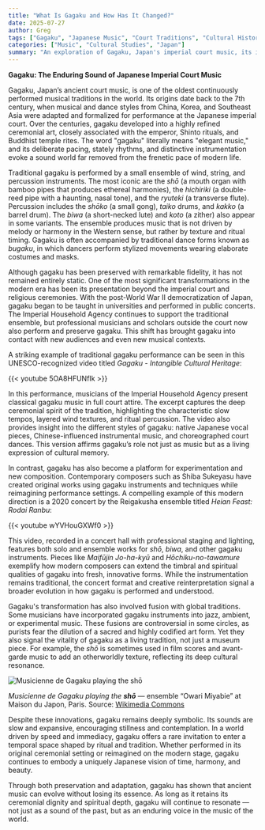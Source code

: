 ```yaml
---
title: "What Is Gagaku and How Has It Changed?"
date: 2025-07-27
author: Greg
tags: ["Gagaku", "Japanese Music", "Court Traditions", "Cultural History", "Music Evolution"]
categories: ["Music", "Cultural Studies", "Japan"]
summary: "An exploration of Gagaku, Japan's imperial court music, its instruments, transformations, and its role in both tradition and modern experimentation."
---
```


**Gagaku: The Enduring Sound of Japanese Imperial Court Music**

Gagaku, Japan’s ancient court music, is one of the oldest continuously performed musical traditions in the world. Its origins date back to the 7th century, when musical and dance styles from China, Korea, and Southeast Asia were adapted and formalized for performance at the Japanese imperial court. Over the centuries, gagaku developed into a highly refined ceremonial art, closely associated with the emperor, Shinto rituals, and Buddhist temple rites. The word "gagaku" literally means "elegant music," and its deliberate pacing, stately rhythms, and distinctive instrumentation evoke a sound world far removed from the frenetic pace of modern life.

Traditional gagaku is performed by a small ensemble of wind, string, and percussion instruments. The most iconic are the *shō* (a mouth organ with bamboo pipes that produces ethereal harmonies), the *hichiriki* (a double-reed pipe with a haunting, nasal tone), and the *ryuteki* (a transverse flute). Percussion includes the *shōko* (a small gong), *taiko* drums, and *kakko* (a barrel drum). The *biwa* (a short-necked lute) and *koto* (a zither) also appear in some variants. The ensemble produces music that is not driven by melody or harmony in the Western sense, but rather by texture and ritual timing. Gagaku is often accompanied by traditional dance forms known as *bugaku*, in which dancers perform stylized movements wearing elaborate costumes and masks.

Although gagaku has been preserved with remarkable fidelity, it has not remained entirely static. One of the most significant transformations in the modern era has been its presentation beyond the imperial court and religious ceremonies. With the post-World War II democratization of Japan, gagaku began to be taught in universities and performed in public concerts. The Imperial Household Agency continues to support the traditional ensemble, but professional musicians and scholars outside the court now also perform and preserve gagaku. This shift has brought gagaku into contact with new audiences and even new musical contexts.

A striking example of traditional gagaku performance can be seen in this UNESCO-recognized video titled *Gagaku - Intangible Cultural Heritage*:

{{< youtube 5OA8HFUNfIk >}}

In this performance, musicians of the Imperial Household Agency present classical gagaku music in full court attire. The excerpt captures the deep ceremonial spirit of the tradition, highlighting the characteristic slow tempos, layered wind textures, and ritual percussion. The video also provides insight into the different styles of gagaku: native Japanese vocal pieces, Chinese-influenced instrumental music, and choreographed court dances. This version affirms gagaku’s role not just as music but as a living expression of cultural memory.

In contrast, gagaku has also become a platform for experimentation and new composition. Contemporary composers such as Shiba Sukeyasu have created original works using gagaku instruments and techniques while reimagining performance settings. A compelling example of this modern direction is a 2020 concert by the Reigakusha ensemble titled *Heian Feast: Rodai Ranbu*:

{{< youtube wYVHouGXWf0 >}}

This video, recorded in a concert hall with professional staging and lighting, features both solo and ensemble works for *shō*, *biwa*, and other gagaku instruments. Pieces like *Maifūjin Jo-ha-kyū* and *Hōchiku-no-tawamure* exemplify how modern composers can extend the timbral and spiritual qualities of gagaku into fresh, innovative forms. While the instrumentation remains traditional, the concert format and creative reinterpretation signal a broader evolution in how gagaku is performed and understood.

Gagaku's transformation has also involved fusion with global traditions. Some musicians have incorporated gagaku instruments into jazz, ambient, or experimental music. These fusions are controversial in some circles, as purists fear the dilution of a sacred and highly codified art form. Yet they also signal the vitality of gagaku as a living tradition, not just a museum piece. For example, the *shō* is sometimes used in film scores and avant-garde music to add an otherworldly texture, reflecting its deep cultural resonance.

![Musicienne de Gagaku playing the shō](https://upload.wikimedia.org/wikipedia/commons/b/bb/Musicienne_de_Gagaku%2C_ensemble_%22Owari_Miyabie%22_%28Maison_du_Japon%2C_Paris%29.jpg)
<figcaption><em>Musicienne de Gagaku playing the <strong>shō</strong></em> — ensemble “Owari Miyabie” at Maison du Japon, Paris.  
Source: <a href="https://en.wikipedia.org/wiki/Sh%C5%8D_(instrument)#/media/File:Musicienne_de_Gagaku,_ensemble_%22Owari_Miyabie%22_(Maison_du_Japon,_Paris).jpg" target="_blank">Wikimedia Commons</a></figcaption>

Despite these innovations, gagaku remains deeply symbolic. Its sounds are slow and expansive, encouraging stillness and contemplation. In a world driven by speed and immediacy, gagaku offers a rare invitation to enter a temporal space shaped by ritual and tradition. Whether performed in its original ceremonial setting or reimagined on the modern stage, gagaku continues to embody a uniquely Japanese vision of time, harmony, and beauty.

Through both preservation and adaptation, gagaku has shown that ancient music can evolve without losing its essence. As long as it retains its ceremonial dignity and spiritual depth, gagaku will continue to resonate — not just as a sound of the past, but as an enduring voice in the music of the world.
